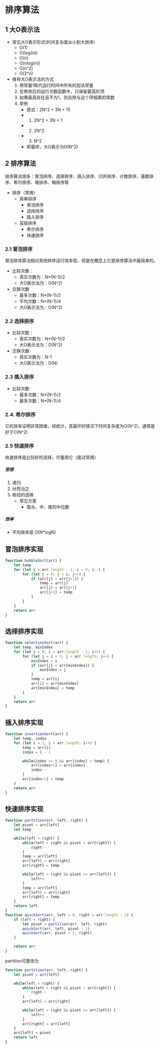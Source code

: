 # 排序算法

## 1 大O表示法

- 常见大O表示形式(时间复杂度从小到大排序)
	- O(1)
	- O(log(n))
	- O(n)
	- O(nlog(n))
	- O(n^2)
	- O(2^n)
- 推导大O表示法的方式
	1. 用常量1取代运行时间中所有的加法常量
	2. 在修改后的运行次数函数中，只保留最高阶项
	3. 如果最高存在且不为1，则去除与这个项相乘的常数
	4. 举例
		- 原式：2N^2 + 3N + 15
		- 1. 2N^2 + 3N + 1
		- 2. 2N^2
		- 3. N^2
		- 即最终，大O表示为O(N^2)

## 2 排序算法

排序算法很多：冒泡排序、选择排序、插入排序、归并排序、计数排序、基数排序、希尔排序、堆排序、桶排序等

- 排序（常用）
	- 简单排序
		- 冒泡排序
		- 选择排序
		- 插入排序
	- 高级排序
		- 希尔排序
		- 快速排序

### 2.1 冒泡排序

冒泡排序算法相对其他排序运行效率低，但是在概念上它是排序算法中最简单的。

- 比较次数：
	- 真实次数为：N*(N-1)/2
	- 大O表示法为：O(N^2)
- 交换次数
	- 最多次数：N*(N-1)/2
	- 平均次数：N*(N-1)/4
	- 大O表示法为：O(N^2)

### 2.2 选择排序

- 比较次数：
	- 真实次数为：N*(N-1)/2
	- 大O表示法为：O(N^2)
- 交换次数
	- 真实次数为：N-1
	- 大O表示法为：O(N)

### 2.3 插入排序   

- 比较次数
	- 最多次数：N*(N-1)/2
	- 最多次数：N*(N-1)/4

### 2.4. 希尔排序

它的效率证明非常困难，经统计，其最坏的情况下时间复杂度为O(N^2)，通常是好于O(N^2)

### 2.5 快速排序

快速排序是比较好的选择，尽量用它（面试常用）

##### 思想

1. 递归
2. 分而治之
3. 枢纽的选择
	- 常见方案
		- 取头、中、尾的中位数

##### 效率

- 平均效率是 O(N*logN)



## 冒泡排序实现

```javascript
function bubbleSort(arr) {
    let temp
    for (let i = arr.length - 1; i > 0; i--) {
        for (let j = 0; j < i; j++) {
            if (arr[j] > arr[j+1]) {
                temp = arr[j]
                arr[j] = arr[j+1]
                arr[j+1] = temp
            }
        }
    }
    return arr
}
```



## 选择排序实现

```javascript
function selectionSort(arr) {
    let temp, minIndex
    for (let i = 0; i < arr.length - 1; i++) {
        for (let j = i + 1; j < arr.length; j++) {
            minIndex = i
            if (arr[j] < arr[minIndex]) {
                minIndex = j
            }
            temp = arr[i] 
            arr[i] = arr[minIndex]
            arr[minIndex] = temp
        }
    }
    return arr
}
```



## 插入排序实现

```javascript
function insertionSort(arr) {
    let temp, index
    for (let i = 1; i < arr.length; i++) {
        temp = arr[i]
        index = i - 1

        while(index >= 0 && arr[index] > temp) {
            arr[index+1] = arr[index]
            index--
        }
        arr[index+1] = temp
    }
    return arr
}
```



## 快速排序实现

```javascript
function partition(arr, left, right) {
    let pivot = arr[left]
    let temp

    while(left < right) {
        while(left < right && pivot < arr[right]) {
            right--
        }
        temp = arr[left]
        arr[left] = arr[right]
        arr[right] = temp

        while(left < right && pivot >= arr[left]) {
            left++
        }
        temp = arr[left]
        arr[left] = arr[right]
        arr[right] = temp
    }
    return left
}
function quickSort(arr, left = 0, right = arr.length - 1) {
    if (left < right) {
        let pivot = partition(arr, left, right)
        quickSort(arr, left, pivot - 1)
        quickSort(arr, pivot + 1, right)
    }

    return arr
}
```

partition可更改为

```javascript
function partition(arr, left, right) {
    let pivot = arr[left]

    while(left < right) {
        while(left < right && pivot < arr[right]) {
            right--
        }
        arr[left] = arr[right]

        while(left < right && pivot >= arr[left]) {
            left++
        }
        arr[right] = arr[left]
    }
    arr[left] = pivot
    return left
}
```



